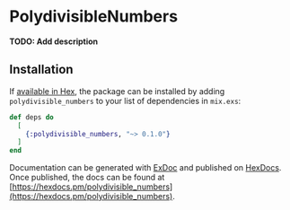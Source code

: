 # PolydivisibleNumbers

**TODO: Add description**

## Installation

If [available in Hex](https://hex.pm/docs/publish), the package can be installed
by adding `polydivisible_numbers` to your list of dependencies in `mix.exs`:

```elixir
def deps do
  [
    {:polydivisible_numbers, "~> 0.1.0"}
  ]
end
```

Documentation can be generated with [ExDoc](https://github.com/elixir-lang/ex_doc)
and published on [HexDocs](https://hexdocs.pm). Once published, the docs can
be found at [https://hexdocs.pm/polydivisible_numbers](https://hexdocs.pm/polydivisible_numbers).

